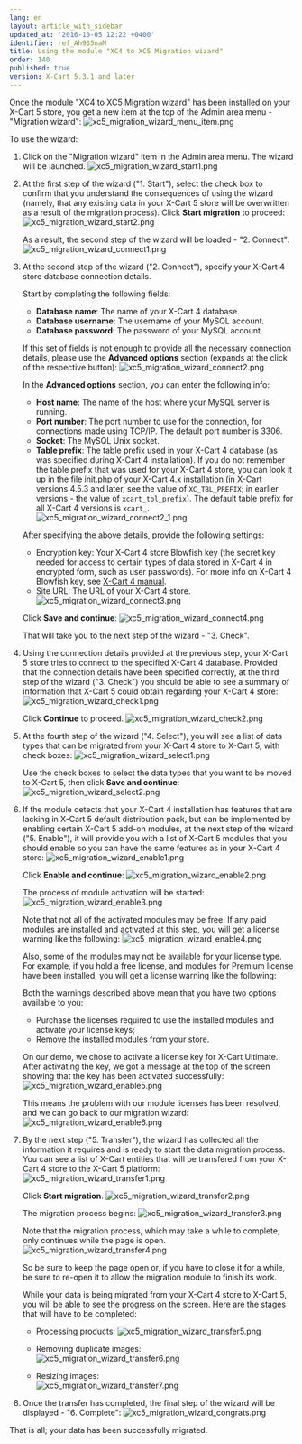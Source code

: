 ```yaml
---
lang: en
layout: article_with_sidebar
updated_at: '2016-10-05 12:22 +0400'
identifier: ref_Ah935naM
title: Using the module "XC4 to XC5 Migration wizard"
order: 140
published: true
version: X-Cart 5.3.1 and later
---
```

Once the module "XC4 to XC5 Migration wizard" has been installed on your X-Cart 5 store, you get a new item at the top of the Admin area menu - "Migration wizard":
    ![xc5_migration_wizard_menu_item.png]({{site.baseurl}}/attachments/ref_Ah935naM/xc5_migration_wizard_menu_item.png?effects=drop-shadow)

To use the wizard:

1.  Click on the "Migration wizard" item in the Admin area menu. The wizard will be launched. 
    ![xc5_migration_wizard_start1.png]({{site.baseurl}}/attachments/ref_Ah935naM/xc5_migration_wizard_start1.png?effects=drop-shadow)

2.  At the first step of the wizard ("1. Start"), select the check box to confirm that you understand the consequences of using the wizard (namely, that any existing data in your X-Cart 5 store will be overwritten as a result of the migration process). Click **Start migration** to proceed:
    ![xc5_migration_wizard_start2.png]({{site.baseurl}}/attachments/ref_Ah935naM/xc5_migration_wizard_start2.png?effects=drop-shadow)

    As a result, the second step of the wizard will be loaded - "2. Connect":
    ![xc5_migration_wizard_connect1.png]({{site.baseurl}}/attachments/ref_Ah935naM/xc5_migration_wizard_connect1.png?effects=drop-shadow)

3.  At the second step of the wizard ("2. Connect"), specify your X-Cart 4 store database connection details. 

    Start by completing the following fields:
    
    *   **Database name**: The name of your X-Cart 4 database.
    *   **Database username**: The username of your MySQL account.
    *   **Database password**: The password of your MySQL account.
    
    If this set of fields is not enough to provide all the necessary connection details, please use the **Advanced options** section (expands at the click of the respective button): 
    ![xc5_migration_wizard_connect2.png]({{site.baseurl}}/attachments/ref_Ah935naM/xc5_migration_wizard_connect2.png?effects=drop-shadow)

    In the **Advanced options** section, you can enter the following info:
    
    *   **Host name**: The name of the host where your MySQL server is running.
    *   **Port number**: The port number to use for the connection, for connections made using TCP/IP. The default port number is 3306.
    *   **Socket**: The MySQL Unix socket.
    *   **Table prefix**: The table prefix used in your X-Cart 4 database (as was specified during X-Cart 4 installation). If you do not remember the table prefix that was used for your X-Cart 4 store, you can look it up in the file init.php of your X-Cart 4.x installation (in X-Cart versions 4.5.3 and later, see the value of `XC_TBL_PREFIX`; in earlier versions - the value of `xcart_tbl_prefix`). The default table prefix for all X-Cart 4 versions is `xcart_`.
    ![xc5_migration_wizard_connect2_1.png]({{site.baseurl}}/attachments/ref_Ah935naM/xc5_migration_wizard_connect2_1.png?effects=drop-shadow)

    After specifying the above details, provide the following settings:
    * Encryption key: Your X-Cart 4 store Blowfish key (the secret key needed for access to certain types of data stored in X-Cart 4 in encrypted form, such as user passwords). For more info on X-Cart 4 Blowfish key, see [X-Cart 4 manual](http://help.x-cart.com/index.php?title=X-Cart:Blowfish#Blowfish_key_based_encryption_method "X-Cart 4 manual").
    * Site URL: The URL of your X-Cart 4 store.
    ![xc5_migration_wizard_connect3.png]({{site.baseurl}}/attachments/ref_Ah935naM/xc5_migration_wizard_connect3.png?effects=drop-shadow)
    
    Click **Save and continue**:
    ![xc5_migration_wizard_connect4.png]({{site.baseurl}}/attachments/ref_Ah935naM/xc5_migration_wizard_connect4.png?effects=drop-shadow)

    That will take you to the next step of the wizard - "3. Check".

4.  Using the connection details provided at the previous step, your X-Cart 5 store tries to connect to the specified X-Cart 4 database. Provided that the connection details have been specified correctly, at the third step of the wizard ("3. Check") you should be able to see a summary of information that X-Cart 5 could obtain regarding your X-Cart 4 store:
     ![xc5_migration_wizard_check1.png]({{site.baseurl}}/attachments/ref_Ah935naM/xc5_migration_wizard_check1.png?effects=drop-shadow)

    Click **Continue** to proceed.
    ![xc5_migration_wizard_check2.png]({{site.baseurl}}/attachments/ref_Ah935naM/xc5_migration_wizard_check2.png?effects=drop-shadow)

    
5.  At the fourth step of the wizard ("4. Select"), you will see a list of data types that can be migrated from your X-Cart 4 store to X-Cart 5, with check boxes:
    ![xc5_migration_wizard_select1.png]({{site.baseurl}}/attachments/ref_Ah935naM/xc5_migration_wizard_select1.png?effects=drop-shadow)

    Use the check boxes to select the data types that you want to be moved to X-Cart 5, then click **Save and continue**:
    ![xc5_migration_wizard_select2.png]({{site.baseurl}}/attachments/ref_Ah935naM/xc5_migration_wizard_select2.png?effects=drop-shadow)

6.  If the module detects that your X-Cart 4 installation has features that are lacking in X-Cart 5 default distribution pack, but can be implemented by enabling certain X-Cart 5 add-on modules, at the next step of the wizard ("5. Enable"), it will provide you with a list of X-Cart 5 modules that you should enable so you can have the same features as in your X-Cart 4 store:
    ![xc5_migration_wizard_enable1.png]({{site.baseurl}}/attachments/ref_Ah935naM/xc5_migration_wizard_enable1.png?effects=drop-shadow)

    Click **Enable and continue**:
    ![xc5_migration_wizard_enable2.png]({{site.baseurl}}/attachments/ref_Ah935naM/xc5_migration_wizard_enable2.png?effects=drop-shadow)

    The process of module activation will be started:
    ![xc5_migration_wizard_enable3.png]({{site.baseurl}}/attachments/ref_Ah935naM/xc5_migration_wizard_enable3.png?effects=drop-shadow)

    Note that not all of the activated modules may be free. If any paid modules are installed and activated at this step, you will get a license warning like the following:
    ![xc5_migration_wizard_enable4.png]({{site.baseurl}}/attachments/ref_Ah935naM/xc5_migration_wizard_enable4.png?effects=drop-shadow)

    Also, some of the modules may not be available for your license type. For example, if you hold a free license, and modules for Premium license have been installed, you will get a license warning like the following:
    
    
    Both the warnings described above mean that you have two options available to you:
    
    *   Purchase the licenses required to use the installed modules and activate your license keys;
    *   Remove the installed modules from your store.

    On our demo, we chose to activate a license key for X-Cart Ultimate. After activating the key, we got a message at the top of the screen showing that the key has been activated successfully:
    ![xc5_migration_wizard_enable5.png]({{site.baseurl}}/attachments/ref_Ah935naM/xc5_migration_wizard_enable5.png?effects=drop-shadow)
    
    This means the problem with our module licenses has been resolved, and we can go back to our migration wizard:
    ![xc5_migration_wizard_enable6.png]({{site.baseurl}}/attachments/ref_Ah935naM/xc5_migration_wizard_enable6.png?effects=drop-shadow)
   
7.  By the next step ("5. Transfer"), the wizard has collected all the information it requires and is ready to start the data migration process. You can see a list of X-Cart entities that will be transfered from your X-Cart 4 store to the X-Cart 5 platform:
    ![xc5_migration_wizard_transfer1.png]({{site.baseurl}}/attachments/ref_Ah935naM/xc5_migration_wizard_transfer1.png?effects=drop-shadow)
    
    Click **Start migration**.
    ![xc5_migration_wizard_transfer2.png]({{site.baseurl}}/attachments/ref_Ah935naM/xc5_migration_wizard_transfer2.png?effects=drop-shadow)
    
    The migration process begins:
    ![xc5_migration_wizard_transfer3.png]({{site.baseurl}}/attachments/ref_Ah935naM/xc5_migration_wizard_transfer3.png?effects=drop-shadow)

    Note that the migration process, which may take a while to complete, only continues while the page is open. 
    ![xc5_migration_wizard_transfer4.png]({{site.baseurl}}/attachments/ref_Ah935naM/xc5_migration_wizard_transfer4.png?effects=drop-shadow)

    So be sure to keep the page open or, if you have to close it for a while, be sure to re-open it to allow the migration module to finish its work.
    
    While your data is being migrated from your X-Cart 4 store to X-Cart 5, you will be able to see the progress on the screen. Here are the stages that will have to be completed:
    
    *   Processing products: 
    ![xc5_migration_wizard_transfer5.png]({{site.baseurl}}/attachments/ref_Ah935naM/xc5_migration_wizard_transfer5.png?effects=drop-shadow)
    
    *   Removing duplicate images:    
    ![xc5_migration_wizard_transfer6.png]({{site.baseurl}}/attachments/ref_Ah935naM/xc5_migration_wizard_transfer6.png?effects=drop-shadow)

    *   Resizing images:    
    ![xc5_migration_wizard_transfer7.png]({{site.baseurl}}/attachments/ref_Ah935naM/xc5_migration_wizard_transfer7.png?effects=drop-shadow)

8. Once the transfer has completed, the final step of the wizard will be displayed - "6. Complete":
    ![xc5_migration_wizard_congrats.png]({{site.baseurl}}/attachments/ref_Ah935naM/xc5_migration_wizard_congrats.png?effects=drop-shadow)

That is all; your data has been successfully migrated.
